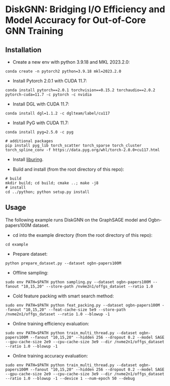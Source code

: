 # DiskGNN: Bridging I/O Efficiency and Model Accuracy for Out-of-Core GNN Training

## Installation

* Create a new env with python 3.9.18 and MKL 2023.2.0:

```shell
conda create -n pytorch2 python=3.9.18 mkl=2023.2.0
```

* Install Pytorch 2.0.1 with CUDA 11.7:

```shell
conda install pytorch==2.0.1 torchvision==0.15.2 torchaudio==2.0.2 pytorch-cuda=11.7 -c pytorch -c nvidia
```

* Install DGL with CUDA 11.7:

```shell
conda install dgl=1.1.2 -c dglteam/label/cu117
```

* Install PyG with CUDA 11.7:

```shell
conda install pyg=2.5.0 -c pyg

# additional packages
pip install pyg_lib torch_scatter torch_sparse torch_cluster torch_spline_conv -f https://data.pyg.org/whl/torch-2.0.0+cu117.html
```

* Install [liburing](https://github.com/axboe/liburing).

* Build and install (from the root directory of this repo):

```shell
# build
mkdir build; cd build; cmake ..; make -j8
# install
cd ../python; python setup.py install
```

## Usage

The following example runs DiskGNN on the GraphSAGE model and Ogbn-papers100M dataset.

- cd into the example directory (from the root directory of this repo):

```shell
cd example
```

* Prepare dataset:

```shell
python prepare_dataset.py --dataset ogbn-papers100M
```

* Offline sampling:

```shell
sudo env PATH=$PATH python sampling.py --dataset ogbn-papers100M --fanout "10,15,20" --store-path /nvme2n1/offgs_dataset --ratio 1.0
```

* Cold feature packing with smart search method:

```shell
sudo env PATH=$PATH python feat_packing.py --dataset ogbn-papers100M --fanout "10,15,20" --feat-cache-size 5e9 --store-path /nvme2n1/offgs_dataset --ratio 1.0 --blowup -1
```

* Online training efficiency evaluation:

```shell
sudo env PATH=$PATH python train_multi_thread.py --dataset ogbn-papers100M --fanout "10,15,20" --hidden 256 --dropout 0.2 --model SAGE --gpu-cache-size 2e9 --cpu-cache-size 3e9 --dir /nvme2n1/offgs_dataset --ratio 1.0 --blowup -1
```

- Online training accuracy evaluation:

```shell
sudo env PATH=$PATH python train_multi_thread.py --dataset ogbn-papers100M --fanout "10,15,20" --hidden 256 --dropout 0.2 --model SAGE --gpu-cache-size 2e9 --cpu-cache-size 3e9 --dir /nvme2n1/offgs_dataset --ratio 1.0 --blowup -1 --device 1 --num-epoch 50 --debug
```
